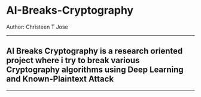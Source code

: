 # AI-Breaks-Cryptography
Author: Christeen T Jose

---
## AI Breaks Cryptography is a research oriented project where i try to break various Cryptography algorithms using Deep Learning and Known-Plaintext Attack

---
